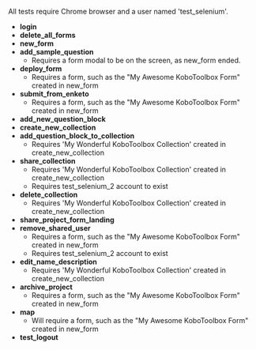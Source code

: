 
All tests require Chrome browser and a user named 'test_selenium'.
  
- **login**  
- **delete_all_forms**  
- **new_form**  
- **add_sample_question**  
    - Requires a form modal to be on the screen, as new_form ended.  
- **deploy_form**  
    - Requires a form, such as the "My Awesome KoboToolbox Form" created in new_form  
- **submit_from_enketo**  
    - Requires a form, such as the "My Awesome KoboToolbox Form" created in new_form  
- **add_new_question_block**  
- **create_new_collection**  
- **add_question_block_to_collection**
    - Requires 'My Wonderful KoboToolbox Collection' created in create_new_collection  
- **share_collection**  
    - Requires 'My Wonderful KoboToolbox Collection' created in create_new_collection  
    - Requires test_selenium_2 account to exist  
- **delete_collection**  
    - Requires 'My Wonderful KoboToolbox Collection' created in create_new_collection  
- **share_project_form_landing**  
- **remove_shared_user**  
    - Requires a form, such as the "My Awesome KoboToolbox Form" created in new_form  
    - Requires test_selenium_2 account to exist  
- **edit_name_description**  
    - Requires 'My Wonderful KoboToolbox Collection' created in create_new_collection  
- **archive_project**  
    - Requires a form, such as the "My Awesome KoboToolbox Form" created in new_form  
- **map**
    - Will require a form, such as the "My Awesome KoboToolbox Form" created in new_form  
- **test_logout**